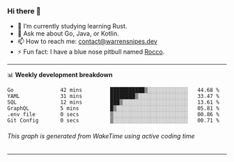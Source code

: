 ### Hi there 👋

- 🌱 I’m currently studying learning Rust.
- 💬 Ask me about Go, Java, or Kotlin.
- 📫 How to reach me: contact@warrensnipes.dev
- ⚡ Fun fact: I have a blue nose pitbull named [Rocco](https://i.imgur.com/iLsSCKu.jpg).

-------

📊 **Weekly development breakdown**
<!--START_SECTION:waka-->

```text
Go               42 mins         ███████████▒░░░░░░░░░░░░░   44.68 %
YAML             31 mins         ████████▒░░░░░░░░░░░░░░░░   33.47 %
SQL              12 mins         ███▒░░░░░░░░░░░░░░░░░░░░░   13.61 %
GraphQL          5 mins          █▒░░░░░░░░░░░░░░░░░░░░░░░   05.81 %
.env file        0 secs          ▒░░░░░░░░░░░░░░░░░░░░░░░░   00.86 %
Git Config       0 secs          ▒░░░░░░░░░░░░░░░░░░░░░░░░   00.71 %
```

<!--END_SECTION:waka-->
###### *This graph is generated from WakeTime using active coding time*
-------
